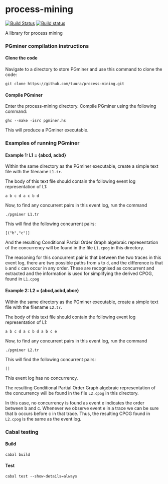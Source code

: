 # process-mining
[![Build Status](https://travis-ci.org/tuura/process-mining.svg?branch=master)](https://travis-ci.org/tuura/process-mining) [![Build status](https://ci.appveyor.com/api/projects/status/880cv23mcpfx6n4k/branch/master?svg=true)](https://ci.appveyor.com/project/snowleopard/process-mining/branch/master)

A library for process mining

### PGminer compilation instructions

#### Clone the code

Navigate to a directory to store PGminer and use this command to clone the code:

`git clone https://github.com/tuura/process-mining.git`

#### Compile PGminer

Enter the process-mining directory. Compile PGminer using the following command:

`ghc --make -isrc pgminer.hs`

This will produce a PGminer executable. 

### Examples of running PGminer

#### Example 1: L1 = {abcd, acbd}

Within the same directory as the PGminer executable, create a simple text file with the filename `L1.tr`.

The body of this text file should contain the following event log representation of L1:

`a b c d
a c b d`

Now, to find any concurrent pairs in this event log, run the command

`./pgminer L1.tr`

This will find the following concurrent pairs:

`[("b","c")]`

And the resulting Conditional Partial Order Graph algebraic representation of the concurrency will be found in the file `L1.cpog` in this directory.

The reasoning for this concurrent pair is that between the two traces in this event log, there are two possible paths from `a` to `d`, and the difference is that `b` and `c` can occur in any order. These are recognised as concurrent and extracted and the information is used for simplifying the derived CPOG, found in `L1.cpog`

#### Example 2: L2 = {abcd,acbd,abce}

Within the same directory as the PGminer executable, create a simple text file with the filename `L2.tr`.

The body of this text file should contain the following event log representation of L1:

`a b c d
a c b d
a b c e`

Now, to find any concurrent pairs in this event log, run the command

`./pgminer L2.tr`

This will find the following concurrent pairs:

`[]`

This event log has no concurrency.

The resulting Conditional Partial Order Graph algebraic representation of the concurrency will be found in the file `L2.cpog` in this directory.

In this case, no concurrency is found as event e indicates the order between b and c. Whenever we observe event e in a trace we can be sure that b occurs before c in that trace. Thus, the resulting CPOG found in `L2.cpog` is the same as the event log. 

### Cabal testing

#### Build

	cabal build

#### Test

	cabal test --show-details=always

